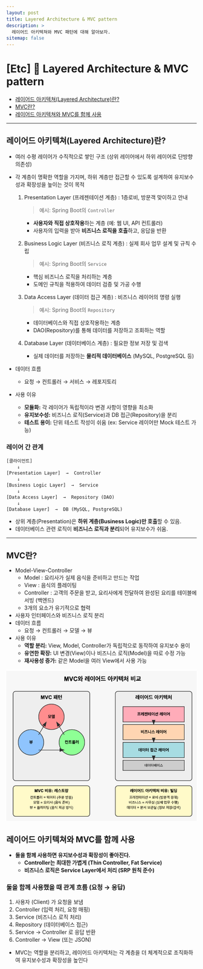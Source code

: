 ```yaml
---
layout: post
title: Layered Architecture & MVC pattern
description: >
  레이어드 아키텍쳐와 MVC 패턴에 대해 알아보자.
sitemap: false
---
```


# [Etc] 🤖 Layered Architecture & MVC pattern

- [레이어드 아키텍쳐(Layered Architecture)란?](#레이어드-아키텍쳐layered-architecture란)
- [MVC란?](#mvc란)
- [레이어드 아키텍쳐와 MVC를 함께 사용](#레이어드-아키텍쳐와-mvc를-함께-사용)

---

## 레이어드 아키텍쳐(Layered Architecture)란?

- 여러 수평 레이어가 수직적으로 쌓인 구조 (상위 레이어에서 하위 레이어로 단방향 의존성)
- 각 계층이 명확한 역할을 가지며, 하위 계층만 접근할 수 있도록 설계하여 유지보수성과 확장성을 높이는 것이 목적

  1. Presentation Layer (프레젠테이션 계층) : 1층로비, 방문객 맞이하고 안내

     > 예시: Spring Boot의 `Controller`

     - **사용자와 직접 상호작용**하는 계층 (예: 웹 UI, API 컨트롤러)
     - 사용자의 입력을 받아 **비즈니스 로직을 호출**하고, 응답을 반환

  2. Business Logic Layer (비즈니스 로직 계층) : 실제 회사 업무 설계 및 규칙 수립
     > 예시: Spring Boot의 `Service`
     - 핵심 비즈니스 로직을 처리하는 계층
     - 도메인 규칙을 적용하여 데이터 검증 및 가공 수행
  3. Data Access Layer (데이터 접근 계층) : 비즈니스 레이어의 명령 실행
     > 예시: Spring Boot의 `Repository`
     - 데이터베이스와 직접 상호작용하는 계층
     - DAO(Repository)를 통해 데이터를 저장하고 조회하는 역할
  4. Database Layer (데이터베이스 계층) : 필요한 정보 저장 및 검색
     - 실제 데이터를 저장하는 **물리적 데이터베이스** (MySQL, PostgreSQL 등)

- 데이터 흐름
  - 요청 → 컨트롤러 → 서비스 → 레포지토리
- 사용 이유
  - **모듈화:** 각 레이어가 독립적이라 변경 사항이 영향을 최소화
  - **유지보수성:** 비즈니스 로직(Service)과 DB 접근(Repository)을 분리
  - **테스트 용이:** 단위 테스트 작성이 쉬움 (ex: Service 레이어만 Mock 테스트 가능)

### 레이어 간 관계

```
[클라이언트]
    ↓
[Presentation Layer]  →  Controller
    ↓
[Business Logic Layer]  →  Service
    ↓
[Data Access Layer]  →  Repository (DAO)
    ↓
[Database Layer]  →  DB (MySQL, PostgreSQL)
```

- 상위 계층(Presentation)은 **하위 계층(Business Logic)만 호출**할 수 있음.
- 데이터베이스 관련 로직이 **비즈니스 로직과 분리**되어 유지보수가 쉬움.

---

## MVC란?

- Model-View-Controller
  - Model : 요리사가 실제 음식을 준비하고 만드는 작업
  - View : 음식의 플레이팅
  - Controller : 고객의 주문을 받고, 요리사에게 전달하여 완성된 요리를 테이블에 서빙 (백엔드)
  - 3개의 요소가 유기적으로 협력
- 사용자 인터페이스와 비즈니스 로직 분리
- 데이터 흐름
  - 요청 → 컨트롤러 → 모델 → 뷰
- 사용 이유
  - **역할 분리:** View, Model, Controller가 독립적으로 동작하여 유지보수 용이
  - **유연한 확장:** UI 변경(View)이나 비즈니스 로직(Model)을 따로 수정 가능
  - **재사용성 증가:** 같은 Model을 여러 View에서 사용 가능

<img src="https://github.com/nan0silver/nan0silver.github.io/blob/main/assets/img/blog/2025-03-17-image.png?raw=true" alt="Layered Architecture & MVC pattern" >

## 레이어드 아키텍쳐와 MVC를 함께 사용

- **둘을 함께 사용하면 유지보수성과 확장성이 좋아진다.**
  - **Controller는 최대한 가볍게 (Thin Controller, Fat Service)**
  - **비즈니스 로직은 Service Layer에서 처리 (SRP 원칙 준수)**

### 둘을 함께 사용했을 때 관계 흐름 (요청 → 응답)

1. 사용자 (Client) 가 요청을 보냄
2. Controller (입력 처리, 요청 매핑)
3. Service (비즈니스 로직 처리)
4. Repository (데이터베이스 접근)
5. Service → Controller 로 응답 반환
6. Controller → View (또는 JSON)

- MVC는 역할을 분리하고, 레이어드 아키텍처는 각 계층을 더 체계적으로 조직화하여 유지보수성과 확장성을 높인다
